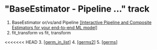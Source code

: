 # "BaseEstimator - Pipeline ..." track

1. BaseEstimator or/vs/and Pipeline [[Interactive Pipeline and Composite Estimators for your end-to-end ML model]](https://towardsdatascience.com/interactive-pipeline-and-composite-estimators-for-your-ml-tasks-b739854500bf)
2. fit_transform vs fit, transform

<<<<<<< HEAD
3. [[germ_in_list]]
4. [[germs2]]
5. [[germs]]

[//begin]: # "Autogenerated link references for markdown compatibility"
[germ_in_list]: lists/germ_in_list "germ_in_list"
[germs2]: germs2 "germs2"
[germs]: germs "germs"
[//end]: # "Autogenerated link references"